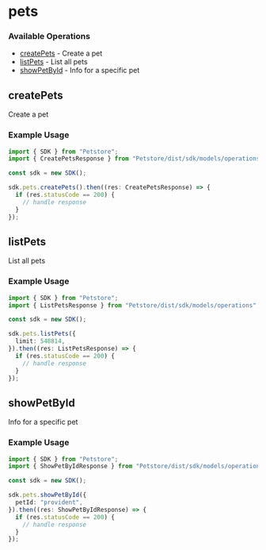 # pets

### Available Operations

* [createPets](#createpets) - Create a pet
* [listPets](#listpets) - List all pets
* [showPetById](#showpetbyid) - Info for a specific pet

## createPets

Create a pet

### Example Usage

```typescript
import { SDK } from "Petstore";
import { CreatePetsResponse } from "Petstore/dist/sdk/models/operations";

const sdk = new SDK();

sdk.pets.createPets().then((res: CreatePetsResponse) => {
  if (res.statusCode == 200) {
    // handle response
  }
});
```

## listPets

List all pets

### Example Usage

```typescript
import { SDK } from "Petstore";
import { ListPetsResponse } from "Petstore/dist/sdk/models/operations";

const sdk = new SDK();

sdk.pets.listPets({
  limit: 548814,
}).then((res: ListPetsResponse) => {
  if (res.statusCode == 200) {
    // handle response
  }
});
```

## showPetById

Info for a specific pet

### Example Usage

```typescript
import { SDK } from "Petstore";
import { ShowPetByIdResponse } from "Petstore/dist/sdk/models/operations";

const sdk = new SDK();

sdk.pets.showPetById({
  petId: "provident",
}).then((res: ShowPetByIdResponse) => {
  if (res.statusCode == 200) {
    // handle response
  }
});
```

